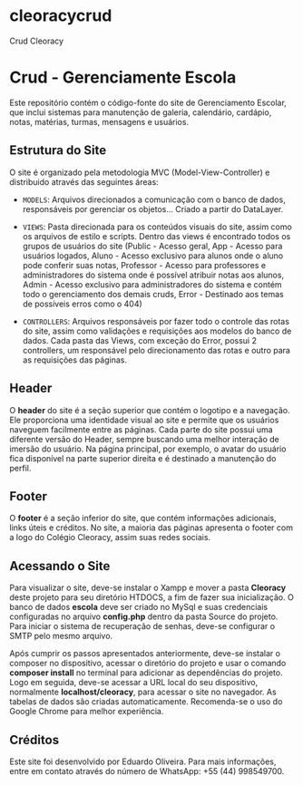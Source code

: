 # cleoracycrud
Crud Cleoracy

# Crud - Gerenciamente Escola

Este repositório contém o código-fonte do site de Gerenciamento Escolar, que inclui sistemas para manutenção de galeria, calendário, cardápio, notas, matérias, turmas, mensagens e usuários.


## Estrutura do Site

O site é organizado pela metodologia MVC (Model-View-Controller) e distribuido através das seguintes áreas:

- `MODELS`: Arquivos direcionados a comunicação com o banco de dados, responsáveis por gerenciar os objetos... Criado a partir do DataLayer.

- `VIEWS`: Pasta direcionada para os conteúdos visuais do site, assim como os arquivos de estilo e scripts. Dentro das views é encontrado todos os grupos de usuários do site (Public - Acesso geral, App - Acesso para usuários logados, Aluno - Acesso exclusivo para alunos onde o aluno pode conferir suas notas, Professor - Acesso para professores e administradores do sistema onde é possível atribuir notas aos alunos, Admin - Acesso exclusivo para administradores do sistema e contém todo o gerenciamento dos demais cruds, Error - Destinado aos temas de possíveis erros como o 404)

- `CONTROLLERS`: Arquivos responsáveis por fazer todo o controle das rotas do site, assim como validações e requisições aos modelos do banco de dados. Cada pasta das Views, com exceção do Error, possui 2 controllers, um responsável pelo direcionamento das rotas e outro para as requisições das páginas.

## Header

O **header** do site é a seção superior que contém o logotipo e a navegação. Ele proporciona uma identidade visual ao site e permite que os usuários naveguem facilmente entre as páginas. Cada parte do site possui uma diferente versão do Header, sempre buscando uma melhor interação de imersão do usuário. Na página principal, por exemplo, o avatar do usuário fica disponível na parte superior direita e é destinado a manutenção do perfil.

## Footer

O **footer** é a seção inferior do site, que contém informações adicionais, links úteis e créditos. No site, a maioria das páginas apresenta o footer com a logo do Colégio Cleoracy, assim suas redes sociais.

## Acessando o Site

Para visualizar o site, deve-se instalar o Xampp e  mover a pasta **Cleoracy** deste projeto para seu diretório HTDOCS, a fim de fazer sua inicialização. O banco de dados **escola** deve ser criado no MySql e suas credenciais configuradas no arquivo **config.php** dentro da pasta Source do projeto. Para iniciar o sistema de recuperação de senhas, deve-se configurar o SMTP pelo mesmo arquivo.

Após cumprir os passos apresentados anteriormente, deve-se instalar o composer no dispositivo, acessar o diretório do projeto e usar o comando **composer install** no terminal para adicionar as dependências do projeto. Logo em seguida, deve-se acessar a URL local do seu dispositivo, normalmente **localhost/cleoracy**, para acessar o site no navegador. As tabelas de dados são criadas automaticamente. Recomenda-se o uso do Google Chrome para melhor experiência.

## Créditos

Este site foi desenvolvido por Eduardo Oliveira. Para mais informações, entre em contato através do número de WhatsApp: +55 (44) 998549700.
